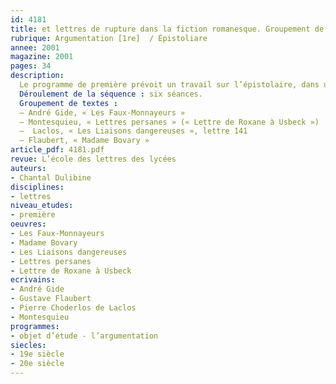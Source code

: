 ```yaml
---
id: 4181
title: et lettres de rupture dans la fiction romanesque. Groupement de textes (séquence)
rubrique: Argumentation [1re]  / Épistoliare
annee: 2001
magazine: 2001
pages: 34
description: 
  Le programme de première prévoit un travail sur l’épistolaire, dans une perspective argumentative et esthétique. La séquence proposée ici s’inscrit en début d’année, et ce pour plusieurs raisons. La lettre (de fiction) est un écrit généralement court, qui offre un champ très commode aux révisions initiales sur les données de la communication et de l’énonciation ; c’est, d’autre part, un objet textuel autonome, et la clôture du texte se prête particulièrement à l’entraînement au commentaire (écrit et oral) ; de plus, elle représente un fragment brillant qui incite fortement à la lecture de l’œuvre dont elle est extraite ; enfin, la thématique choisie, la rupture, est, par son caractère dramatique, un moyen de dynamiser le début de l’année.
  Déroulement de la séquence : six séances.
  Groupement de textes :
  – André Gide, « Les Faux-Monnayeurs »
  – Montesquieu, « Lettres persanes » (« Lettre de Roxane à Usbeck »)
  –  Laclos, « Les Liaisons dangereuses », lettre 141
  – Flaubert, « Madame Bovary »
article_pdf: 4181.pdf
revue: L’école des lettres des lycées
auteurs:
- Chantal Dulibine
disciplines:
- lettres
niveau_etudes:
- première
oeuvres:
- Les Faux-Monnayeurs
- Madame Bovary
- Les Liaisons dangereuses
- Lettres persanes
- Lettre de Roxane à Usbeck
ecrivains:
- André Gide
- Gustave Flaubert
- Pierre Choderlos de Laclos
- Montesquieu
programmes:
- objet d’étude - l’argumentation
siecles:
- 19e siècle
- 20e siècle
---
```

